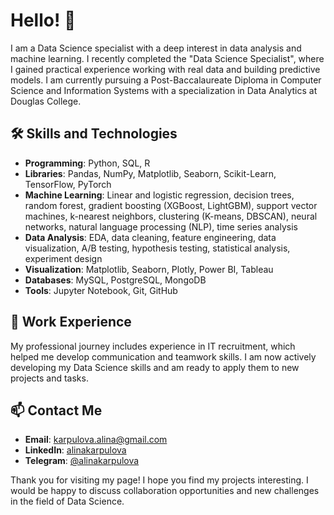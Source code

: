 # Hello! 👋

I am a Data Science specialist with a deep interest in data analysis and machine learning. I recently completed the "Data Science Specialist", where I gained practical experience working with real data and building predictive models. I am currently pursuing a Post-Baccalaureate Diploma in Computer Science and Information Systems with a specialization in Data Analytics at Douglas College.

## 🛠️ Skills and Technologies

- **Programming**: Python, SQL, R
- **Libraries**: Pandas, NumPy, Matplotlib, Seaborn, Scikit-Learn, TensorFlow, PyTorch
- **Machine Learning**: Linear and logistic regression, decision trees, random forest, gradient boosting (XGBoost, LightGBM), support vector machines, k-nearest neighbors, clustering (K-means, DBSCAN), neural networks, natural language processing (NLP), time series analysis
- **Data Analysis**: EDA, data cleaning, feature engineering, data visualization, A/B testing, hypothesis testing, statistical analysis, experiment design
- **Visualization**: Matplotlib, Seaborn, Plotly, Power BI, Tableau
- **Databases**: MySQL, PostgreSQL, MongoDB
- **Tools**: Jupyter Notebook, Git, GitHub

## 💼 Work Experience

My professional journey includes experience in IT recruitment, which helped me develop communication and teamwork skills. I am now actively developing my Data Science skills and am ready to apply them to new projects and tasks.

## 📫 Contact Me

- **Email**: [karpulova.alina@gmail.com](karpulova.alina@gmail.com)
- **LinkedIn**: [alinakarpulova](https://www.linkedin.com/in/alinakarpulova/)
- **Telegram**: [@alinakarpulova](https://t.me/alinakarpulova)

Thank you for visiting my page! I hope you find my projects interesting. I would be happy to discuss collaboration opportunities and new challenges in the field of Data Science.
